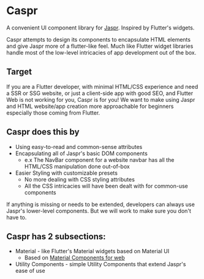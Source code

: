 # Caspr
A convenient UI component library for [Jaspr](https://github.com/schultek/jaspr/tree/main). Inspired by Flutter's widgets.

Caspr attempts to design its components to encapsulate HTML elements and give Jaspr more of a flutter-like feel. Much like Flutter widget libraries handle most of the low-level intricacies of app development out of the box.

## Target 
If you are a Flutter developer, with minimal HTML/CSS experience and need a SSR or SSG website, or just a client-side app with good SEO, and Flutter Web is not working for you, Caspr is for you! We want to make using Jaspr and HTML website/app creation more approachable for beginners especially those coming from Flutter. 

## Caspr does this by

- Using easy-to-read and common-sense attributes
- Encapsulating all of Jaspr's basic DOM components
  - e.x The NavBar component for a website navbar has all the HTML/CSS manipulation done out-of-box
- Easier Styling with customizable presets
  - No more dealing with CSS styling attributes
  - All the CSS intricacies will have been dealt with for common-use components

If anything is missing or needs to be extended, developers can always use Jaspr's lower-level components. But we will work to make sure you don't have to.


## Caspr has 2 subsections:
 - Material - like Flutter's Material widgets based on Material UI
   - Based on [Material Components for web](https://github.com/material-components/material-components-web)
 - Utility Components - simple Utility Components that extend Jaspr's ease of use
